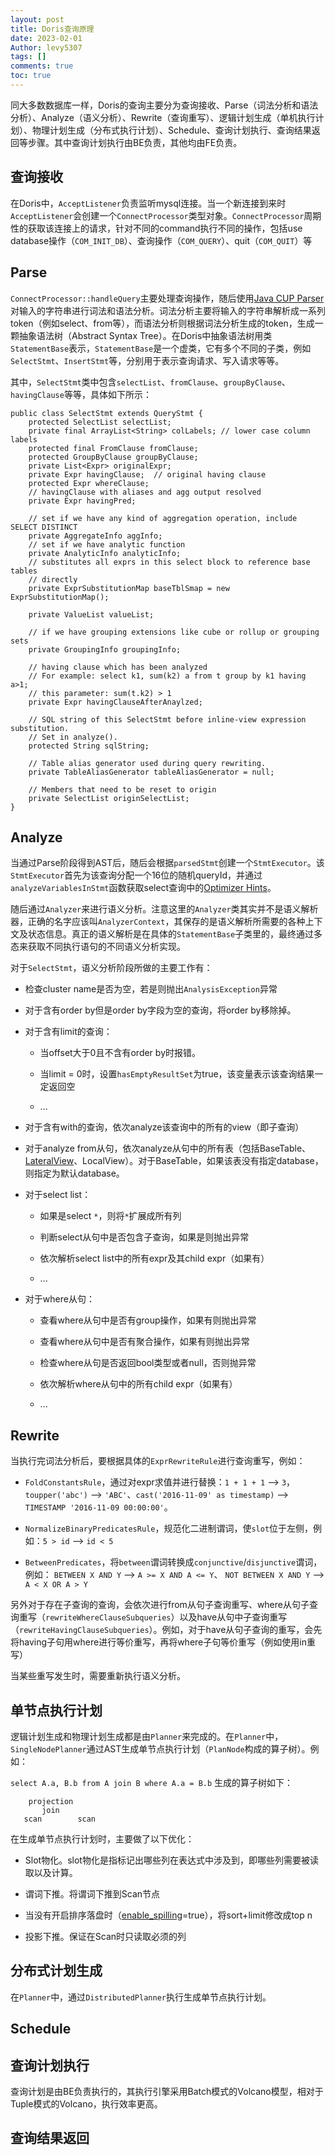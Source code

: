 ```yaml
---
layout: post
title: Doris查询原理 
date: 2023-02-01
Author: levy5307
tags: []
comments: true
toc: true
---
```


同大多数数据库一样，Doris的查询主要分为查询接收、Parse（词法分析和语法分析）、Analyze（语义分析）、Rewrite（查询重写）、逻辑计划生成（单机执行计划）、物理计划生成（分布式执行计划）、Schedule、查询计划执行、查询结果返回等步骤。其中查询计划执行由BE负责，其他均由FE负责。

## 查询接收

在Doris中，`AcceptListener`负责监听mysql连接。当一个新连接到来时`AcceptListener`会创建一个`ConnectProcessor`类型对象。`ConnectProcessor`周期性的获取该连接上的请求，针对不同的command执行不同的操作，包括use database操作（`COM_INIT_DB`）、查询操作（`COM_QUERY`）、quit（`COM_QUIT`）等

## Parse

`ConnectProcessor::handleQuery`主要处理查询操作，随后使用[Java CUP Parser](http://www2.cs.tum.edu/projects/cup/)对输入的字符串进行词法和语法分析。词法分析主要将输入的字符串解析成一系列token（例如select、from等），而语法分析则根据词法分析生成的token，生成一颗抽象语法树（Abstract Syntax Tree）。在Doris中抽象语法树用类`StatementBase`表示，`StatementBase`是一个虚类，它有多个不同的子类，例如`SelectStmt`、`InsertStmt`等，分别用于表示查询请求、写入请求等等。

其中，`SelectStmt`类中包含`selectList`、`fromClause`、`groupByClause`、`havingClause`等等，具体如下所示：

```
public class SelectStmt extends QueryStmt {
    protected SelectList selectList;
    private final ArrayList<String> colLabels; // lower case column labels
    protected final FromClause fromClause;
    protected GroupByClause groupByClause;
    private List<Expr> originalExpr;
    private Expr havingClause;  // original having clause
    protected Expr whereClause;
    // havingClause with aliases and agg output resolved
    private Expr havingPred;

    // set if we have any kind of aggregation operation, include SELECT DISTINCT
    private AggregateInfo aggInfo;
    // set if we have analytic function
    private AnalyticInfo analyticInfo;
    // substitutes all exprs in this select block to reference base tables
    // directly
    private ExprSubstitutionMap baseTblSmap = new ExprSubstitutionMap();

    private ValueList valueList;

    // if we have grouping extensions like cube or rollup or grouping sets
    private GroupingInfo groupingInfo;

    // having clause which has been analyzed
    // For example: select k1, sum(k2) a from t group by k1 having a>1;
    // this parameter: sum(t.k2) > 1
    private Expr havingClauseAfterAnaylzed;

    // SQL string of this SelectStmt before inline-view expression substitution.
    // Set in analyze().
    protected String sqlString;

    // Table alias generator used during query rewriting.
    private TableAliasGenerator tableAliasGenerator = null;

    // Members that need to be reset to origin
    private SelectList originSelectList;
}
```

## Analyze

当通过Parse阶段得到AST后，随后会根据`parsedStmt`创建一个`StmtExecutor`。该`StmtExecutor`首先为该查询分配一个16位的随机queryId，并通过`analyzeVariablesInStmt`函数获取select查询中的[Optimizer Hints](https://github.com/apache/doris/pull/4504)。

随后通过`Analyzer`来进行语义分析。注意这里的`Analyzer`类其实并不是语义解析器，正确的名字应该叫`AnalyzerContext`，其保存的是语义解析所需要的各种上下文及状态信息。真正的语义解析是在具体的`StatementBase`子类里的，最终通过多态来获取不同执行语句的不同语义分析实现。

对于`SelectStmt`，语义分析阶段所做的主要工作有：

- 检查cluster name是否为空，若是则抛出`AnalysisException`异常

- 对于含有order by但是order by字段为空的查询，将order by移除掉。

- 对于含有limit的查询：

  - 当offset大于0且不含有order by时报错。

  - 当limit = 0时，设置`hasEmptyResultSet`为true，该变量表示该查询结果一定返回空

  - ...

- 对于含有with的查询，依次analyze该查询中的所有的view（即子查询）

- 对于analyze from从句，依次analyze从句中的所有表（包括BaseTable、[LateralView](https://www.bookstack.cn/read/doris-1.0-zh/737eaa4bfec68762.md)、LocalView）。对于BaseTable，如果该表没有指定database，则指定为默认database。

- 对于select list：

  - 如果是select `*`，则将`*`扩展成所有列

  - 判断select从句中是否包含子查询，如果是则抛出异常

  - 依次解析select list中的所有expr及其child expr（如果有）

  - ...

- 对于where从句：

  - 查看where从句中是否有group操作，如果有则抛出异常

  - 查看where从句中是否有聚合操作，如果有则抛出异常

  - 检查where从句是否返回bool类型或者null，否则抛异常

  - 依次解析where从句中的所有child expr（如果有）

  - ...

## Rewrite

当执行完词法分析后，要根据具体的`ExprRewriteRule`进行查询重写，例如：

- `FoldConstantsRule`，通过对expr求值并进行替换：`1 + 1 + 1` --> `3`，`toupper('abc')` --> `'ABC'`、`cast('2016-11-09' as timestamp)` --> `TIMESTAMP '2016-11-09 00:00:00'`。

- `NormalizeBinaryPredicatesRule`，规范化二进制谓词，使`slot`位于左侧，例如：`5 > id` --> `id < 5`

- `BetweenPredicates`，将`between`谓词转换成`conjunctive`/`disjunctive`谓词，例如： `BETWEEN X AND Y` --> `A >= X AND A <= Y`、 `NOT BETWEEN X AND Y` --> `A < X OR A > Y`

另外对于存在子查询的查询，会依次进行from从句子查询重写、where从句子查询重写（`rewriteWhereClauseSubqueries`）以及have从句中子查询重写（`rewriteHavingClauseSubqueries`）。例如，对于have从句子查询的重写，会先将having子句用where进行等价重写，再将where子句等价重写（例如使用in重写）

当某些重写发生时，需要重新执行语义分析。

## 单节点执行计划

逻辑计划生成和物理计划生成都是由`Planner`来完成的。在`Planner`中，`SingleNodePlanner`通过AST生成单节点执行计划（`PlanNode`构成的算子树）。例如：

`
select A.a, B.b
from A join B
where A.a = B.b
`
生成的算子树如下：
```
	projection
	   join
   scan		   scan

```


在生成单节点执行计划时，主要做了以下优化：

- Slot物化。slot物化是指标记出哪些列在表达式中涉及到，即哪些列需要被读取以及计算。

- 谓词下推。将谓词下推到Scan节点

- 当没有开启排序落盘时（[enable_spilling](https://cloud.tencent.com/document/product/1387/70771)=true），将sort+limit修改成top n

- 投影下推。保证在Scan时只读取必须的列

## 分布式计划生成

在`Planner`中，通过`DistributedPlanner`执行生成单节点执行计划。

## Schedule

## 查询计划执行

查询计划是由BE负责执行的，其执行引擎采用Batch模式的Volcano模型，相对于Tuple模式的Volcano，执行效率更高。

## 查询结果返回

